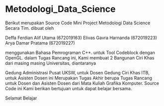 # Metodologi_Data_Science
Berikut merupakan Source Code Mini Project Metodologi Data Science Secara Tim. dibuat oleh

Deffa Ferdian Alif Utama (672019163)
Elivas Gavra Harnanda (672019223)
Arya Damar Pratama (672019227)

menggunakan Bahasa Pemrograman C++. untuk Tool Codeblock dengan OpenGL. dalam Tugas Rancang ini, Kami membuat 2 Bangunan Ciri Khas dari masing masing Universitas, diantaranya

Gedung Administrasi Pusat UKSW, untuk Dosen
Gedung Ciri Khas ITB, untuk Asisten Dosen
ini Merupakan Tugas Akhir berupa Tugas Rancang untuk Dosen dan Asisten Dosen dari Mata Kuliah Grafika Komputer. Source Code ini Kami berikan bertujuan untuk dapat belajar bersama.

Selamat Belajar
